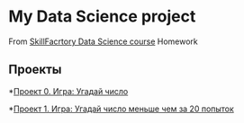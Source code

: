 # My Data Science project
From [SkillFacrtory Data Science course](https://lms.skillfactory.ru/courses/course-v1:SkillFactory+DST-3.0+28FEB2021/course/)
Homework
## Проекты

*[Проект 0. Игра: Угадай число](https://github.com/Ter4ik/DS/tree/main/PROJECT/Project_0)

*[Проект 1. Игра: Угадай число меньше чем за 20 попыток](https://github.com/Ter4ik/DS/tree/main/Project_1)
